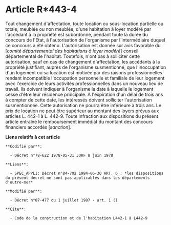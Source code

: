 # Article R*443-4

Tout changement d'affectation, toute location ou sous-location partielle ou totale, meublée ou non meublée, d'une habitation
à loyer modéré par l'accédant à la propriété est subordonné, pendant toute la durée du concours de l'Etat, à l'autorisation
de l'organisme par l'intermédiaire duquel ce concours a été obtenu. L'autorisation est donnée sur avis favorable du [*comité
départemental des habitations à loyer modéré*] conseil départemental de l'habitat. Toutefois, n'ont pas à solliciter cette
autorisation, sauf en cas de changement d'affectation, les accédants à la propriété justifiant, auprès de l'organisme
susmentionné, que l'inoccupation d'un logement ou sa location est motivée par des raisons professionnelles rendant
incompatible l'occupation personnelle et familiale de leur logement avec l'exercice de leurs activités professionnelles dans
un nouveau lieu de travail. Ils doivent indiquer à l'organisme la date à laquelle le logement cesse d'être leur résidence
principale. A l'expiration d'un délai de trois ans à compter de cette date, les intéressés doivent solliciter l'autorisation
susmentionnée. Cette autorisation ne pourra être inférieure à trois ans. Le prix de location ne peut être supérieur au
montant des loyers prévus aux articles L. 442-1 à L. 442-9. Toute infraction aux dispositions du présent article entraîne le
remboursement immédiat du montant des concours financiers accordés [*sanction*].

**Liens relatifs à cet article**

	**Codifié par**:

	  - Décret n°78-622 1978-05-31 JORF 8 juin 1978

	**Liens**:

	  - SPEC_APPLI: Décret n°84-702 1984-06-30 ART. 6 : *les dispositions du présent décret ne sont pas applicables dans les départements d'outre-mer*

	**Modifié par**:

	  - Décret n°87-477 du 1 juillet 1987 - art. 1 ()

	**Cite**:

	  - Code de la construction et de l'habitation L442-1 à L442-9
